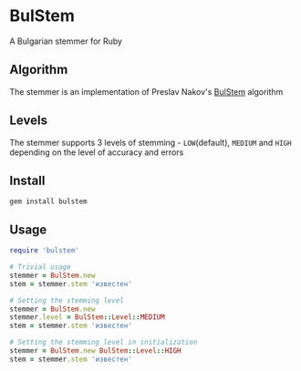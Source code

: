 BulStem
=================
A Bulgarian stemmer for Ruby

Algorithm
--------------------
The stemmer is an implementation of Preslav Nakov's [BulStem](http://lml.bas.bg/~nakov/bulstem/index.html) algorithm

Levels
------
The stemmer supports 3 levels of stemming - ```LOW```(default), ```MEDIUM``` and ```HIGH``` depending on the level of accuracy and errors

Install
--------------------
```gem install bulstem```

Usage
-----
```ruby
require 'bulstem'

# Trivial usage
stemmer = BulStem.new
stem = stemmer.stem 'известен'

# Setting the stemming level
stemmer = BulStem.new
stemmer.level = BulStem::Level::MEDIUM
stem = stemmer.stem 'известен'

# Setting the stemming level in initialization
stemmer = BulStem.new BulStem::Level::HIGH
stem = stemmer.stem 'известен'
```
